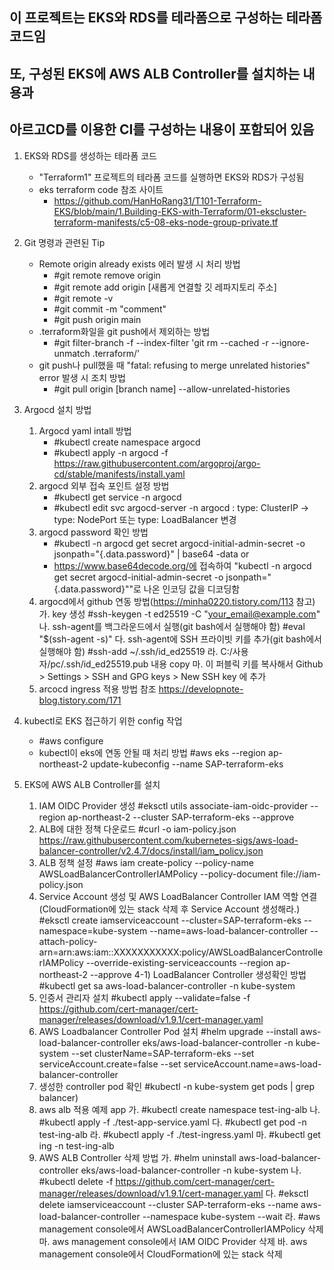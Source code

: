 ## 이 프로젝트는 EKS와 RDS를 테라폼으로 구성하는 테라폼 코드임
## 또, 구성된 EKS에 AWS ALB Controller를 설치하는 내용과
## 아르고CD를 이용한 CI를 구성하는 내용이 포함되어 있음

1. EKS와 RDS를 생성하는 테라폼 코드
   - "Terraform1" 프로젝트의 테라폼 코드를 실행하면 EKS와 RDS가 구성됨
   * eks terraform code 참조 사이트
     - https://github.com/HanHoRang31/T101-Terraform-EKS/blob/main/1.Building-EKS-with-Terraform/01-ekscluster-terraform-manifests/c5-08-eks-node-group-private.tf

2. Git 명령과 관련된 Tip
   - Remote origin already exists 에러 발생 시 처리 방법
     - #git remote remove origin
     - #git remote add origin [새롭게 연결할 깃 레파지토리 주소]
     - #git remote -v
     - #git commit -m "comment"
     - #git push origin main
   - .terraform화일을 git push에서 제외하는 방법
     - #git filter-branch -f --index-filter 'git rm --cached -r --ignore-unmatch .terraform/'
   - git push나 pull했을 때 "fatal: refusing to merge unrelated histories" error 발생 시 조치 방법
     - #git pull origin [branch name] --allow-unrelated-histories 


2. Argocd 설치 방법
   1) Argocd yaml intall 방법
      - #kubectl create namespace argocd
      - #kubectl apply -n argocd -f https://raw.githubusercontent.com/argoproj/argo-cd/stable/manifests/install.yaml
   2) argocd 외부 접속 포인트 설정 방법
      - #kubectl get service -n argocd 
      - #kubectl edit svc argocd-server -n argocd
        : type: ClusterIP  ->  type: NodePort   또는  type: LoadBalancer  변경
   3) argocd password 확인 방법
      - #kubectl -n argocd get secret argocd-initial-admin-secret -o jsonpath="{.data.password}" | base64 -data
        or
      - https://www.base64decode.org/에 접속하여 "kubectl -n argocd get secret argocd-initial-admin-secret -o jsonpath="{.data.password}""로 나온 인코딩 값을 디코딩함
   4) argocd에서 github 연동 방법(https://minha0220.tistory.com/113 참고)
      가. key 생성
          #ssh-keygen -t ed25519 -C "your_email@example.com"
      나. ssh-agent를 백그라운드에서 실행(git bash에서 실행해야 함)
          #eval "$(ssh-agent -s)"
      다. ssh-agent에 SSH 프라이빗 키를 추가(git bash에서 실행해야 함)
          #ssh-add ~/.ssh/id_ed25519
      라. C:/사용자/pc/.ssh/id_ed25519.pub 내용 copy
      마. 이 퍼블릭 키를 복사해서 Github > Settings > SSH and GPG keys > New SSH key 에 추가
    5) arcocd ingress 적용 방법 참조
       https://developnote-blog.tistory.com/171

3. kubectl로 EKS 접근하기 위한 config 작업
   - #aws configure
   - kubectl이 eks에 연동 안될 때 처리 방법
     #aws eks --region ap-northeast-2 update-kubeconfig --name SAP-terraform-eks

5. EKS에 AWS ALB Controller를 설치
   1) IAM OIDC Provider 생성
      #eksctl utils associate-iam-oidc-provider --region ap-northeast-2 --cluster SAP-terraform-eks --approve
   2) ALB에 대한 정책 다운로드
      #curl -o iam-policy.json https://raw.githubusercontent.com/kubernetes-sigs/aws-load-balancer-controller/v2.4.7/docs/install/iam_policy.json
   3) ALB 정책 설정
      #aws iam create-policy --policy-name AWSLoadBalancerControllerIAMPolicy --policy-document file://iam-policy.json
   4) Service Account 생성 및 AWS LoadBalancer Controller IAM 역할 연결(CloudFormation에 있는 stack 삭제 후 Service Account 생성해라.)
      #eksctl create iamserviceaccount --cluster=SAP-terraform-eks --namespace=kube-system --name=aws-load-balancer-controller --attach-policy-arn=arn:aws:iam::XXXXXXXXXXX:policy/AWSLoadBalancerControllerIAMPolicy --override-existing-serviceaccounts --region ap-northeast-2 --approve
   4-1) LoadBalancer Controller 생성확인 방법
        #kubectl get sa aws-load-balancer-controller -n kube-system
   5) 인증서 관리자 설치
      #kubectl apply --validate=false -f https://github.com/cert-manager/cert-manager/releases/download/v1.9.1/cert-manager.yaml
   6) AWS Loadbalancer Controller Pod 설치
      #helm upgrade --install aws-load-balancer-controller eks/aws-load-balancer-controller -n kube-system --set clusterName=SAP-terraform-eks --set serviceAccount.create=false --set serviceAccount.name=aws-load-balancer-controller
   7) 생성한 controller pod 확인
      #kubectl -n kube-system get pods | grep balancer)
   8) aws alb 적용 예제 app
      가. #kubectl create namespace test-ing-alb
      나. #kubectl apply -f ./test-app-service.yaml
      다. #kubectl get pod -n test-ing-alb
      라. #kubectl apply -f ./test-ingress.yaml
      마. #kubectl get ing -n test-ing-alb
   9) AWS ALB Controller 삭제 방법
      가. #helm uninstall aws-load-balancer-controller eks/aws-load-balancer-controller -n kube-system
      나. #kubectl delete -f https://github.com/cert-manager/cert-manager/releases/download/v1.9.1/cert-manager.yaml
      다. #eksctl delete iamserviceaccount --cluster SAP-terraform-eks --name aws-load-balancer-controller --namespace kube-system --wait
      라. #aws management console에서 AWSLoadBalancerControllerIAMPolicy 삭제
      마. aws management console에서 IAM OIDC Provider 삭제
      바. aws management console에서 CloudFormation에 있는 stack 삭제
